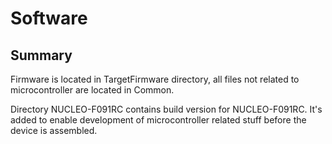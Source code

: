 # Software


## Summary

Firmware is located in TargetFirmware directory, all files not related to microcontroller are located in Common.

Directory NUCLEO-F091RC contains build version for NUCLEO-F091RC. It's added to enable development of microcontroller related stuff before the device is assembled.